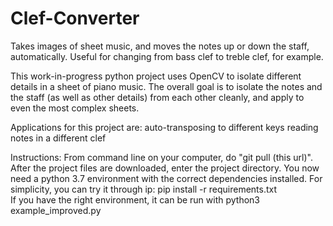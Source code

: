 # Clef-Converter
Takes images of sheet music, and moves the notes up or down the staff, automatically. Useful for changing from bass clef to treble clef, for example.

This work-in-progress python project uses OpenCV to isolate different details in a sheet of piano music. The overall goal is to isolate the notes and the staff (as well as other details) from each other cleanly, and apply to even the most complex sheets.

Applications for this project are:
  auto-transposing to different keys
  reading notes in a different clef


Instructions:
  From command line on your computer, do "git pull (this url)". After the project files are downloaded, enter the project directory. You now need a python 3.7 environment with the correct dependencies installed. For simplicity, you can try it through ip:   pip install -r requirements.txt  
  If you have the right environment, it can be run with   python3 example_improved.py 

  
